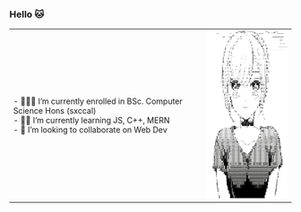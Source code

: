 ### Hello 🐱

  <table>
  <tr>
    <td>
- 👨🏻‍💻 I’m currently enrolled in BSc. Computer Science Hons (sxccal)<br>
- 🚣🏻 I’m currently learning JS, C++, MERN<br>
- 👯 I’m looking to collaborate on Web Dev<br>
    </td>
        <td>
<img src="./indebx.png" style = "height: 300px; width: auto;">
    </td>
  </tr>
</table>
